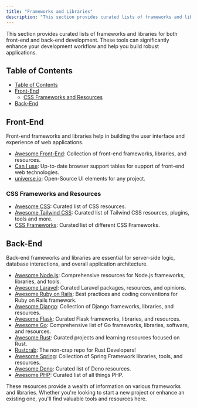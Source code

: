 ```yaml
---
title: "Frameworks and Libraries"
description: "This section provides curated lists of frameworks and libraries for both front-end and back-end development. These tools can significantly enhance your development workflow and help you build robust applications."
---
```


This section provides curated lists of frameworks and libraries for both front-end and back-end development. These tools can significantly enhance your development workflow and help you build robust applications.

## Table of Contents
- [Table of Contents](#table-of-contents)
- [Front-End](#front-end)
  - [CSS Frameworks and Resources](#css-frameworks-and-resources)
- [Back-End](#back-end)

## Front-End

Front-end frameworks and libraries help in building the user interface and experience of web applications.

- [Awesome Front-End](https://github.com/syaning/awesome-frontend): Collection of front-end frameworks, libraries, and resources.
- [Can I use](https://caniuse.com/): Up-to-date browser support tables for support of front-end web technologies.
- [universe.io](https://uiverse.io/): Open-Source UI elements for any project.

### CSS Frameworks and Resources
- [Awesome CSS](https://github.com/uhub/awesome-css): Curated list of CSS resources.
- [Awesome Tailwind CSS](https://github.com/aniftyco/awesome-tailwindcss): Curated list of Tailwind CSS resources, plugins, tools and more.
- [CSS Frameworks](https://github.com/troxler/awesome-css-frameworks): Curated list of different CSS Frameworks.

## Back-End

Back-end frameworks and libraries are essential for server-side logic, database interactions, and overall application architecture.

- [Awesome Node.js](https://github.com/sindresorhus/awesome-nodejs): Comprehensive resources for Node.js frameworks, libraries, and tools.
- [Awesome Laravel](https://github.com/chiraggude/awesome-laravel): Curated Laravel packages, resources, and opinions.
- [Awesome Ruby on Rails](https://github.com/gramantin/awesome-rails): Best practices and coding conventions for Ruby on Rails framework.
- [Awesome Django](https://github.com/wsvincent/awesome-django): Collection of Django frameworks, libraries, and resources.
- [Awesome Flask](https://github.com/mjhea0/awesome-flask): Curated Flask frameworks, libraries, and resources.
- [Awesome Go](https://github.com/avelino/awesome-go): Comprehensive list of Go frameworks, libraries, software, and resources.
- [Awesome Rust](https://github.com/rust-unofficial/awesome-rust): Curated projects and learning resources focused on Rust.
- [Rustcrab](https://github.com/FrancescoXX/rustcrab): The non-crap repo for Rust Developers!
- [Awesome Spring](https://github.com/ThomasVitale/awesome-spring): Collection of Spring Framework libraries, tools, and resources.
- [Awesome Deno](https://github.com/denolib/awesome-deno#readme): Curated list of Deno resources.
- [Awesome PHP](https://github.com/ziadoz/awesome-php): Curated list of all things PHP.

These resources provide a wealth of information on various frameworks and libraries. Whether you're looking to start a new project or enhance an existing one, you'll find valuable tools and resources here.
